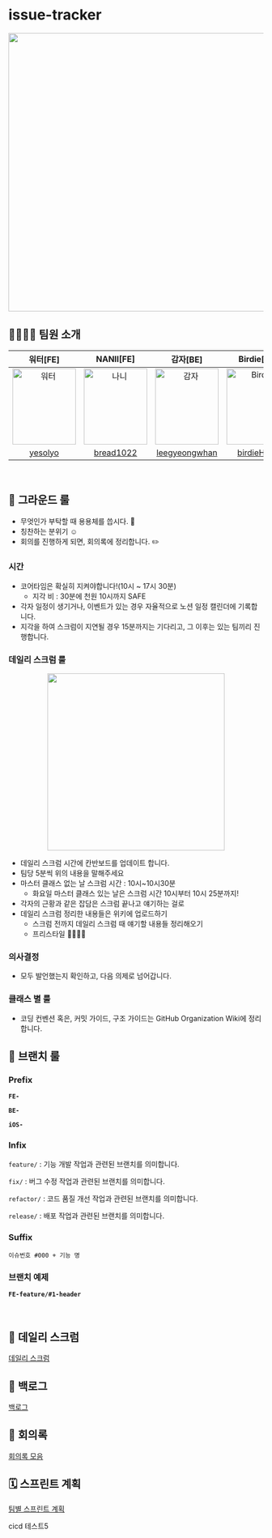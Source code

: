 # issue-tracker

<p align="center"><img src="https://user-images.githubusercontent.com/63908856/237324499-233a5e94-81a1-402f-8f9f-b4608089a851.png" width=550px/>

<br>

## 👨‍👩‍👧‍👧 팀원 소개

|워터[FE]|NANII[FE]|감자[BE]|Birdie[BE]|Noah[iOS]|데미안[iOS]|
|:--:|:--:|:--:|:--:|:--:|:--:|
|<img src="https://user-images.githubusercontent.com/63908856/237317554-9f8e4acd-00c3-4b68-ba2a-174191fd0452.jpeg" alt="워터" width="125" height="150">|<img src="https://user-images.githubusercontent.com/63908856/237317522-a9e1a7e7-3edc-4ab0-8ba9-299d4dcfe9fe.jpeg" alt="나니" width="125" height="150">|<img src="https://user-images.githubusercontent.com/63908856/237317514-8869c616-bbb5-4f5d-80f9-547c383d6218.jpg" alt="감자" width="125" height="150">|<img src="https://user-images.githubusercontent.com/63908856/237317551-16ca8971-fc7a-48b9-a2aa-0aadcadafcee.jpg" alt="Birdie" width="125" height="150">|<img src="https://user-images.githubusercontent.com/63908856/237317530-536bef4a-f9f1-4305-9455-b1f1abdd39a8.jpg" alt="Noah" width="125" height="150">|<img src="https://user-images.githubusercontent.com/63908856/237317539-b5cddc41-4345-40a9-ae90-1982a05ac4ae.jpg" alt="데미안" width="125" height="150">|
| [yesolyo](https://github.com/yesolyo) | [bread1022](https://github.com/bread1022) | [leegyeongwhan](https://github.com/leegyeongwhan) | [birdieHyun](https://github.com/birdieHyun) | [noah0316](https://github.com/noah0316) | [demiiann](https://github.com/demiiann) |
<br>

## 🤝 그라운드 룰

- 무엇인가 부탁할 때 용용체를 씁시다. 🥳
- 칭찬하는 분위기 ☺️
- 회의를 진행하게 되면, 회의록에 정리합니다. ✏️

### 시간

- 코어타임은 확실히 지켜야합니다!(10시 ~ 17시 30분)
    - 지각 비 : 30분에 천원 10시까지 SAFE
- 각자 일정이 생기거나, 이벤트가 있는 경우 자율적으로 노션 일정 캘린더에 기록합니다.
- 지각을 하여 스크럼이 지연될 경우 15분까지는 기다리고, 그 이후는 있는 팀끼리 진행합니다.

### 데일리 스크럼 룰
<p align="center"><img src="https://user-images.githubusercontent.com/63908856/237300594-3225da5d-eda9-4b76-b750-20c0b0744ff8.jpg" width=350px/>

- 데일리 스크럼 시간에 칸반보드를 업데이트 합니다.
- 팀당 5분씩 위의 내용을 말해주세요
- 마스터 클래스 없는 날 스크럼 시간 : 10시~10시30분
    - 화요일 마스터 클래스 있는 날은 스크럼 시간 10시부터 10시 25분까지!
- 각자의 근황과 같은 잡담은 스크럼 끝나고 얘기하는 걸로
- 데일리 스크럼 정리한 내용들은 위키에 업로드하기
    - 스크럼 전까지 데일리 스크럼 때 얘기할 내용들 정리해오기
    - 프리스타일 🙅‍♂️🙅‍♀️

### 의사결정

- 모두 발언했는지 확인하고, 다음 의제로 넘어갑니다.

### 클래스 별 룰

- 코딩 컨벤션 혹은, 커밋 가이드, 구조 가이드는 GitHub Organization Wiki에 정리합니다.

## 📜 브랜치 룰

### Prefix

**`FE-`**

**`BE-`**

**`iOS-`**

### Infix

`feature/` : 기능 개발 작업과 관련된 브랜치를 의미합니다.

`fix/` : 버그 수정 작업과 관련된 브랜치를 의미합니다.

`refactor/` : 코드 품질 개선 작업과 관련된 브랜치를 의미합니다.

`release/` : 배포 작업과 관련된 브랜치를 의미합니다.

### Suffix

`이슈번호 #000 + 기능 명`

### 브랜치 예제

**`FE-feature/#1-header`**

<br>

## 💬 데일리 스크럼

[데일리 스크럼](https://www.notion.so/9ab80afd651f431ea908e7d592635c3d)

## 🥅 백로그


[백로그](https://www.notion.so/100a64286baa4f47a29196248a2011f0)

## 📑 회의록


[회의록 모음](https://www.notion.so/02544e5351d44564b166528b4b7a2991)

## 🗓️ 스프린트 계획

[팀별 스프린트 계획](https://www.notion.so/d12a341bc59242d3ba5d926dbbad1cdb)

cicd 테스트5